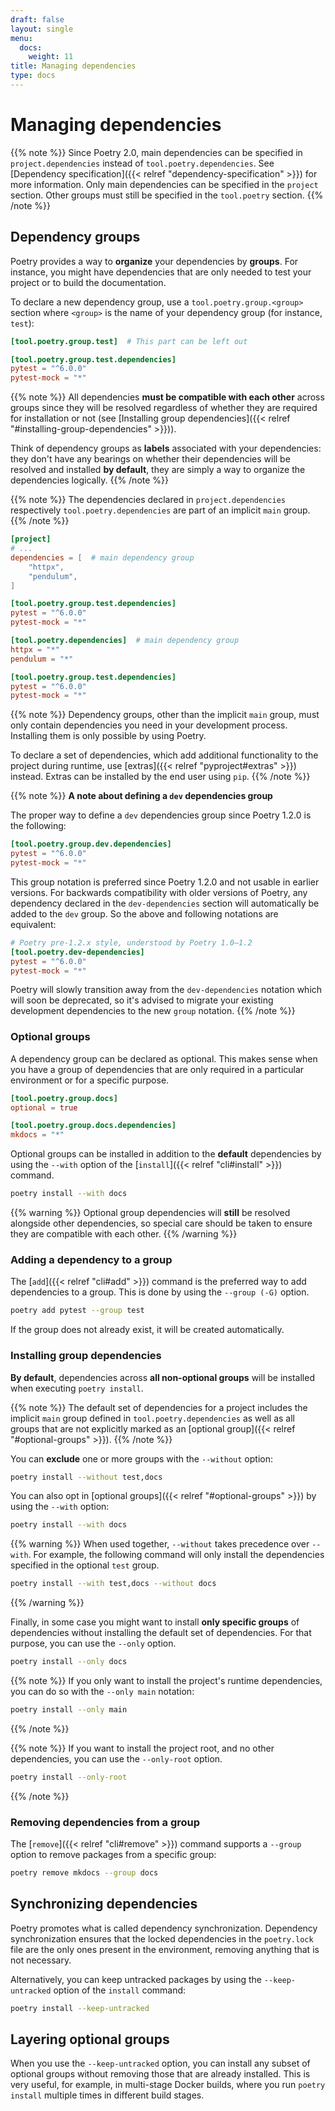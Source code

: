 ```yaml
---
draft: false
layout: single
menu:
  docs:
    weight: 11
title: Managing dependencies
type: docs
---
```



# Managing dependencies

{{% note %}}
Since Poetry 2.0, main dependencies can be specified in `project.dependencies`
instead of `tool.poetry.dependencies`.
See [Dependency specification]({{< relref "dependency-specification" >}}) for more information.
Only main dependencies can be specified in the `project` section.
Other groups must still be specified in the `tool.poetry` section.
{{% /note %}}

## Dependency groups

Poetry provides a way to **organize** your dependencies by **groups**. For instance, you might have
dependencies that are only needed to test your project or to build the documentation.

To declare a new dependency group, use a `tool.poetry.group.<group>` section
where `<group>` is the name of your dependency group (for instance, `test`):

```toml
[tool.poetry.group.test]  # This part can be left out

[tool.poetry.group.test.dependencies]
pytest = "^6.0.0"
pytest-mock = "*"
```

{{% note %}}
All dependencies **must be compatible with each other** across groups since they will
be resolved regardless of whether they are required for installation or not (see [Installing group dependencies]({{< relref "#installing-group-dependencies" >}})).

Think of dependency groups as **labels** associated with your dependencies: they don't have any bearings
on whether their dependencies will be resolved and installed **by default**, they are simply a way to organize
the dependencies logically.
{{% /note %}}

{{% note %}}
The dependencies declared in `project.dependencies` respectively `tool.poetry.dependencies`
are part of an implicit `main` group.
{{% /note %}}

```toml
[project]
# ...
dependencies = [  # main dependency group
    "httpx",
    "pendulum",
]

[tool.poetry.group.test.dependencies]
pytest = "^6.0.0"
pytest-mock = "*"
```

```toml
[tool.poetry.dependencies]  # main dependency group
httpx = "*"
pendulum = "*"

[tool.poetry.group.test.dependencies]
pytest = "^6.0.0"
pytest-mock = "*"
```

{{% note %}}
Dependency groups, other than the implicit `main` group, must only contain dependencies you need in your development
process. Installing them is only possible by using Poetry.

To declare a set of dependencies, which add additional functionality to the project during runtime,
use [extras]({{< relref "pyproject#extras" >}}) instead. Extras can be installed by the end user using `pip`.
{{% /note %}}

{{% note %}}
**A note about defining a `dev` dependencies group**

The proper way to define a `dev` dependencies group since Poetry 1.2.0 is the following:

```toml
[tool.poetry.group.dev.dependencies]
pytest = "^6.0.0"
pytest-mock = "*"
```

This group notation is preferred since Poetry 1.2.0 and not usable in earlier versions.
For backwards compatibility with older versions of Poetry,
any dependency declared in the `dev-dependencies` section will automatically be added to the `dev` group.
So the above and following notations are equivalent:

```toml
# Poetry pre-1.2.x style, understood by Poetry 1.0–1.2
[tool.poetry.dev-dependencies]
pytest = "^6.0.0"
pytest-mock = "*"
```

Poetry will slowly transition away from the `dev-dependencies` notation which will soon be deprecated,
so it's advised to migrate your existing development dependencies to the new `group` notation.
{{% /note %}}

### Optional groups

A dependency group can be declared as optional. This makes sense when you have
a group of dependencies that are only required in a particular environment or for
a specific purpose.

```toml
[tool.poetry.group.docs]
optional = true

[tool.poetry.group.docs.dependencies]
mkdocs = "*"
```

Optional groups can be installed in addition to the **default** dependencies by using the `--with`
option of the [`install`]({{< relref "cli#install" >}}) command.

```bash
poetry install --with docs
```

{{% warning %}}
Optional group dependencies will **still** be resolved alongside other dependencies, so
special care should be taken to ensure they are compatible with each other.
{{% /warning %}}

### Adding a dependency to a group

The [`add`]({{< relref "cli#add" >}}) command is the preferred way to add dependencies
to a group. This is done by using the `--group (-G)` option.

```bash
poetry add pytest --group test
```

If the group does not already exist, it will be created automatically.

### Installing group dependencies

**By default**, dependencies across **all non-optional groups** will be installed when executing
`poetry install`.

{{% note %}}
The default set of dependencies for a project includes the implicit `main` group defined in
`tool.poetry.dependencies` as well as all groups that are not explicitly marked as an
[optional group]({{< relref "#optional-groups" >}}).
{{% /note %}}

You can **exclude** one or more groups with the `--without` option:

```bash
poetry install --without test,docs
```

You can also opt in [optional groups]({{< relref "#optional-groups" >}}) by using the `--with` option:

```bash
poetry install --with docs
```

{{% warning %}}
When used together, `--without` takes precedence over `--with`. For example, the following command
will only install the dependencies specified in the optional `test` group.

```bash
poetry install --with test,docs --without docs
```
{{% /warning %}}

Finally, in some case you might want to install **only specific groups** of dependencies
without installing the default set of dependencies. For that purpose, you can use
the `--only` option.

```bash
poetry install --only docs
```

{{% note %}}
If you only want to install the project's runtime dependencies, you can do so with the
`--only main` notation:

```bash
poetry install --only main
```
{{% /note %}}

{{% note %}}
If you want to install the project root, and no other dependencies, you can use
the `--only-root` option.

```bash
poetry install --only-root
```
{{% /note %}}

### Removing dependencies from a group

The [`remove`]({{< relref "cli#remove" >}}) command supports a `--group` option
to remove packages from a specific group:

```bash
poetry remove mkdocs --group docs
```

## Synchronizing dependencies

Poetry promotes what is called dependency synchronization. Dependency synchronization ensures
that the locked dependencies in the `poetry.lock` file are the only ones present
in the environment, removing anything that is not necessary.

Alternatively, you can keep untracked packages by using the `--keep-untracked` option of the `install` command:

```bash
poetry install --keep-untracked
```

## Layering optional groups

When you use the `--keep-untracked` option, you can install any subset of optional groups without removing
those that are already installed. This is very useful, for example, in multi-stage
Docker builds, where you run `poetry install` multiple times in different build stages.

